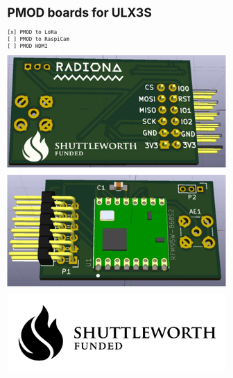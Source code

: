 # PMOD boards for ULX3S

    [x] PMOD to LoRa
    [ ] PMOD to RaspiCam
    [ ] PMOD HDMI



![PMOD_LoRa](LoRa/pic/final_down.png)

![PMOD_LoRa](LoRa/pic/final_up.png)

![Founded by ShuttleworthFoudation](https://github.com/ShuttleworthFoundation/Logos/blob/master/Shuttleworth%20Funded/Shuttleworth%20Funded%20Black/Shuttleworth%20Funded.svg)

